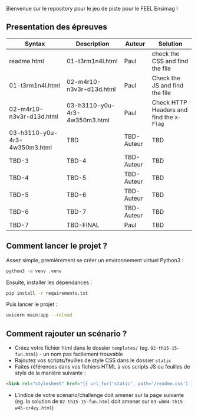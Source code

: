 Bienvenue sur le repository pour le jeu de piste pour le FEEL Ensimag !

## Presentation des épreuves

| Syntax      | Description | Auteur | Solution
| ----------- | ----------- | ----------- |  ----------- |
| readme.html      | 01-t3rm1n4l.html       | Paul | check the CSS and find the file |
| 01-t3rm1n4l.html   | 02-m4r10-n3v3r-d13d.html        | Paul | Check the JS and find the file |
| 02-m4r10-n3v3r-d13d.html   | 03-h3110-y0u-4r3-4w350m3.html        | Paul | Check HTTP Headers and find the `X-Flag` |
| 03-h3110-y0u-4r3-4w350m3.html   | TBD        | TBD-Auteur | TBD |
| TBD-3   | TBD-4        | TBD-Auteur | TBD |
| TBD-4   | TBD-5        | TBD-Auteur | TBD |
| TBD-5   | TBD-6        | TBD-Auteur | TBD |
| TBD-6   | TBD-7        | TBD-Auteur | TBD |
| TBD-7   | TBD-FINAL       | Paul | TBD |

## Comment lancer le projet ?

Assez simple, premièrement se créer un environnement virtuel Python3 :

```bash
python3 -m venv .venv
```

Ensuite, installer les dépendances :

```bash
pip install -r requirements.txt
```

Puis lancer le projet :

```bash
uvicorn main:app --reload
```

## Comment rajouter un scénario ?

- Créez votre fichier html dans le dossier `templates/` (eg. `02-th15-15-fun.html`) - un nom pas facilement trouvable
- Rajoutez vos scripts/feuilles de style CSS dans le dossier `static`
- Faites références dans vos fichiers HTML à vos scripts JS ou feuilles de style de la manière suivante : 

```html
<link rel="stylesheet" href="{{ url_for('static', path='/readme.css') }}">
```

- L'indice de votre scénario/challenge doit amener sur la page suivante (eg. la solution de `02-th15-15-fun.html` doit amener sur `03-wh04-th15-w45-cr4zy.html`)

